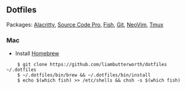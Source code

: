 ## Dotfiles

Packages: [Alacritty](https://github.com/jwilm/alacritty), [Source Code Pro](https://github.com/adobe-fonts/source-code-pro), [Fish](https://github.com/fish-shell/fish-shell), [Git](https://github.com/git/git), [NeoVim](https://github.com/neovim/neovim), [Tmux](https://github.com/tmux/tmux)

### Mac

- Install [Homebrew](https://brew.sh)

```
    $ git clone https://github.com/liambutterworth/dotfiles ~/.dotfiles
    $ ~/.dotfiles/bin/brew && ~/.dotfiles/bin/install
    $ echo $(which fish) >> /etc/shells && chsh -s $(which fish)
```
